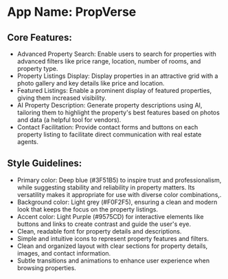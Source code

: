 # **App Name**: PropVerse

## Core Features:

- Advanced Property Search: Enable users to search for properties with advanced filters like price range, location, number of rooms, and property type.
- Property Listings Display: Display properties in an attractive grid with a photo gallery and key details like price and location.
- Featured Listings: Enable a prominent display of featured properties, giving them increased visibility.
- AI Property Description: Generate property descriptions using AI, tailoring them to highlight the property's best features based on photos and data (a helpful tool for vendors).
- Contact Facilitation: Provide contact forms and buttons on each property listing to facilitate direct communication with real estate agents.

## Style Guidelines:

- Primary color: Deep blue (#3F51B5) to inspire trust and professionalism, while suggesting stability and reliability in property matters. Its versatility makes it appropriate for use with diverse color combinations,.
- Background color: Light grey (#F0F2F5), ensuring a clean and modern look that keeps the focus on the property listings.
- Accent color: Light Purple (#9575CD) for interactive elements like buttons and links to create contrast and guide the user's eye.
- Clean, readable font for property details and descriptions.
- Simple and intuitive icons to represent property features and filters.
- Clean and organized layout with clear sections for property details, images, and contact information.
- Subtle transitions and animations to enhance user experience when browsing properties.